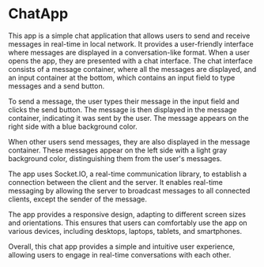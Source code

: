 # ChatApp
 This app is a simple chat application that allows users to send and receive messages in real-time in local network. It provides a user-friendly interface where messages are displayed in a conversation-like format.
When a user opens the app, they are presented with a chat interface. The chat interface consists of a message container, where all the messages are displayed, and an input container at the bottom, which contains an input field to type messages and a send button.

To send a message, the user types their message in the input field and clicks the send button. The message is then displayed in the message container, indicating it was sent by the user. The message appears on the right side with a blue background color.

When other users send messages, they are also displayed in the message container. These messages appear on the left side with a light gray background color, distinguishing them from the user's messages.

The app uses Socket.IO, a real-time communication library, to establish a connection between the client and the server. It enables real-time messaging by allowing the server to broadcast messages to all connected clients, except the sender of the message.

The app provides a responsive design, adapting to different screen sizes and orientations. This ensures that users can comfortably use the app on various devices, including desktops, laptops, tablets, and smartphones.

Overall, this chat app provides a simple and intuitive user experience, allowing users to engage in real-time conversations with each other.
